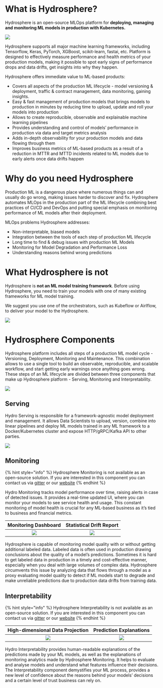 # What is Hydrosphere?

Hydrosphere is an open-source MLOps platform for **deploying, managing and monitoring ML models in production with Kubernetes.**

![](./images/ml_workflow_with_hydrosphere.png)

Hydrosphere supports all major machine learning frameworks, including
 Tensorflow, Keras, PyTorch, XGBoost, scikit-learn, fastai, etc. Platform 
  is designed to effectively measure performance and health metrics of your
   production models, making it possible to spot early signs of performance
    drops and data drifts, get insights into why they happen. 

 
Hydrosphere offers immediate value to ML-based products:

* Сovers all aspects of the production ML lifecycle - model versioning & deployment, traffic & contract management, data monitoring, gaining insights.
* Easy & fast management of production models that brings models to production in minutes by reducing time to upload, update and roll your models into production 
* Allows to create reproducible, observable and explainable machine learning pipelines
* Provides understanding and control of models’ performance in production via data and target metrics analysis
* Adds in-depth observability for your production models and data flowing through them 
* Improves business metrics of ML-based products as a result of a reduction in MTTR and MTTD incidents related to ML models due to early alerts once data drifts happen
 
# Why do you need Hydrosphere

Production ML is a dangerous place where numerous things can and usually do go wrong,
 making issues harder to discover and fix. 
 Hydrosphere automates MLOps in the production part of the ML lifecycle
  combining best practices of CI/CD and DevOps
   and putting special emphasis on monitoring performance of ML models after their deployment.


MLOps problems Hydrosphere addresses: 

* Non-interpretable, biased models
* Integration between the tools of each step of production ML lifecycle
* Long time to find & debug issues with production ML Models
* Monitoring for Model Degradation and Performance Loss
* Understanding reasons behind wrong predictions  

# What Hydrosphere is not
Hydrosphere is **not an ML model training framework**. Before using Hydrosphere, you need to train your models
    with one of many existing frameworks for ML model training.
     
We suggest you use one of the orchestrators, such as Kubeflow or Airlflow, to deliver your model to the Hydrosphere.

![](./images/hydrosphere_and_kubeflow.png)

# Hydrosphere Components

Hydrosphere platform includes all steps of a  production ML model cycle -
 Versioning, Deployment, Monitoring and Maintenance. This combination
  allows to use a single tool to build an observable, reproducible,
   and scalable workflow, and start getting early warnings once anything
    goes wrong. These steps of an ML lifecycle are divided between
     three components that make up Hydrosphere platform - Serving,
      Monitoring and Interpretability.

![](./images/hydrosphere_components.png)

## Serving

Hydro Serving is responsible for a framework-agnostic model deployment and management.
 It allows Data Scientists to upload, version, combine into linear pipelines and deploy ML
  models trained in any ML framework to a Docker/Kubernetes cluster and expose HTTP/gRPC/Kafka
   API to other parties.
   
![](./images/serving_screenshot.png)


## Monitoring

{% hint style="info" %}
Hydrosphere Monitoring is not available as an open-source solution. If you are
interested in this component you can contact us via [gitter](https://gitter.im/Hydrospheredata/hydro-serving)
or our [website](https://hydrosphere.io)
{% endhint %}

Hydro Monitoring tracks model performance over time, raising alerts
in case of detected issues. It provides a real-time updated UI,
where you can monitor your models to see service health and usage.
This constant monitoring of model health is crucial for any ML-based
business as it’s tied to business and financial metrics.

|Monitoring Dashboard|Statistical Drift Report|
|:-------------------------:|:-------------------------:|
|![](./images/monitoring_screenshot.png)  |  ![](./images/drift_report_screenshot.png)|

Hydrosphere is capable of monitoring model quality with or without getting
additional labeled data. Labeled data is often used in production drawing
conclusions about the quality of a model’s predictions. Sometimes it is hard
to get labeled data in production in a timely and cost-effective manner,
especially when you deal with large volumes of complex data. Hydrosphere
circumvents this issue by analyzing data that flows through a
model as a proxy evaluating model quality to detect if ML models
start to degrade and make unreliable predictions due to production data
drifts from training data.



## Interpretability

{% hint style="info" %}
Hydrosphere Interpretability is not available as an open-source solution. If you are
interested in this component you can contact us via [gitter](https://gitter.im/Hydrospheredata/hydro-serving)
or our [website](https://hydrosphere.io)
{% endhint %}

|High-dimensional Data Projection | Prediction Explanations |
|:-------------------------:|:-------------------------:|
|![](./images/data_projection_screenshot.png)  |  ![](./images/explanations_screenshot.png)|

Hydro Interpretability provides human-readable explanations of the predictions made by
 your ML models, as well as the explanations of monitoring analytics made by Hydrosphere Monitoring. It helps to evaluate and analyse models and understand what features influence their decisions. The Interpretability component demystifies your ML process, provides a new level of confidence about the reasons behind your models’ decisions and a certain level of trust business can rely on.
